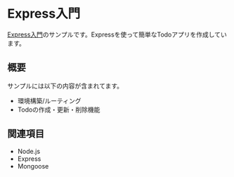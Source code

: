 # Express入門

[Express入門](https://irisash.github.io/express/)のサンプルです。Expressを使って簡単なTodoアプリを作成しています。

## 概要

サンプルには以下の内容が含まれてます。

- 環境構築/ルーティング
- Todoの作成・更新・削除機能

## 関連項目

- Node.js
- Express
- Mongoose
